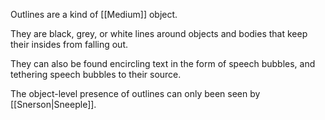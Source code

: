 Outlines are a kind of [[Medium]] object. 

They are black, grey, or white lines around objects and bodies that keep their insides from falling out. 

They can also be found encircling text in the form of speech bubbles, and tethering speech bubbles to their source.

The object-level presence of outlines can only been seen by [[Snerson|Sneeple]].
